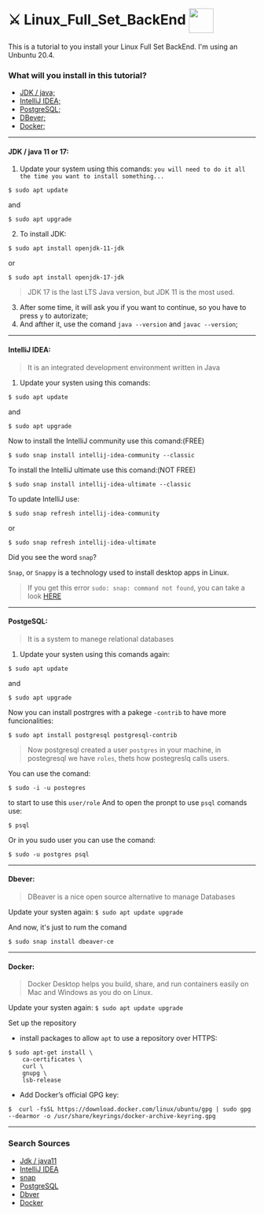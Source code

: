 # ⚔️ Linux_Full_Set_BackEnd  <img align="center" height="50" width="50" src="https://img.vivaolinux.com.br/imagens/artigos/comunidade/1427239737.512px-Tux.svg.png"> 

This is a tutorial to you install your  Linux Full Set BackEnd. I'm using an Unbuntu 20.4.

### What will you install in this tutorial?
* [JDK / java;](#jdk)
* [IntelliJ IDEA;](#intellij)
* [PostgreSQL;](#postgres)
* [DBever;](#dbever)
* [Docker;](#docker)

<div alige="center" id='jdk'>

******
    
#### JDK / java 11 or 17:

1. Update your system using this comands: `you will need to do it all the time you want to install something...`
```
$ sudo apt update
```
and
```
$ sudo apt upgrade
```
2. To install JDK:
``` 
$ sudo apt install openjdk-11-jdk
```
or
``` 
$ sudo apt install openjdk-17-jdk
```    
> JDK 17 is the last LTS Java version, but JDK 11 is the most used.
3. After some time, it will ask you if you want to continue, so you have to press ```y``` to autorizate;
4. And afther it, use the comand ```java --version``` and ```javac --version```;

</div>
<div alige="center" id='intellij'>
    
*******

#### IntelliJ IDEA:
>It is an integrated development environment written in Java

1. Update your systen using this comands:
```
$ sudo apt update
```
and
```
$ sudo apt upgrade
```
Now to install the IntelliJ community use this comand:(FREE)
```
$ sudo snap install intellij-idea-community --classic
```
To install the IntelliJ ultimate use this comand:(NOT FREE)
```
$ sudo snap install intellij-idea-ultimate --classic
```
To update IntelliJ use:
```
$ sudo snap refresh intellij-idea-community
```
or
```
$ sudo snap refresh intellij-idea-ultimate
```
Did you see the word `snap`?

`Snap`, or `Snappy` is a technology used to install desktop apps in Linux.
    
 > If you get this error `sudo: snap: command not found`, you can take a look [HERE](https://www.edivaldobrito.com.br/suporte-a-pacotes-snap-no-linux/)

</div> 
<div alige="center" id='postgres'> 
    
****
    
#### PostgeSQL:
> It is a system to manege relational databases

1. Update your systen using this comands again:
```
$ sudo apt update
```
and
```
$ sudo apt upgrade
```
Now you can install postrgres with a pakege `-contrib` to have more funcionalities:
```
$ sudo apt install postgresql postgresql-contrib
```
> Now postgresql created a user `postgres` in your machine, in postegresql we have `roles`, thets how postegreslq calls users.

You can use the comand:
```
$ sudo -i -u postegres
```
to start to use this `user/role`
And to open the pronpt to use `psql` comands use:
```
$ psql
```
Or in you sudo user you can use the comand:
```
$ sudo -u postgres psql
```

</div>
<div alige="center" id='dbever'>
    
****
    
#### Dbever:
> DBeaver is a nice open source alternative to manage Databases

Update your systen again: `$ sudo apt update upgrade`

And now, it's just to rum the comand
```
$ sudo snap install dbeaver-ce
```

</div>
<div alige="center" id='docker'>
    
****  

#### Docker:
> Docker Desktop helps you build, share, and run containers easily on Mac and Windows as you do on Linux.

Update your systen again: `$ sudo apt update upgrade`

Set up the repository
* install packages to allow `apt` to use a repository over HTTPS:
```
$ sudo apt-get install \
    ca-certificates \
    curl \
    gnupg \
    lsb-release
```
* Add Docker’s official GPG key:
```
$  curl -fsSL https://download.docker.com/linux/ubuntu/gpg | sudo gpg --dearmor -o /usr/share/keyrings/docker-archive-keyring.gpg
```    
    
****

</div>
    
### Search Sources
* [Jdk / java11](https://www.linode.com/docs/guides/how-to-install-openjdk-on-ubuntu-20-04/)
* [IntelliJ IDEA](https://www.edivaldobrito.com.br/ide-intellij-idea-no-ubuntu-debian/)
* [snap](https://www.edivaldobrito.com.br/suporte-a-pacotes-snap-no-linux/)
* [PostgreSQL](https://www.digitalocean.com/community/tutorials/how-to-install-postgresql-on-ubuntu-20-04-quickstart-pt)
* [Dbver](https://www.how2shout.com/linux/how-to-install-dbeaver-on-ubuntu-20-04-lts/)
* [Docker](https://docs.docker.com/engine/install/ubuntu/)
